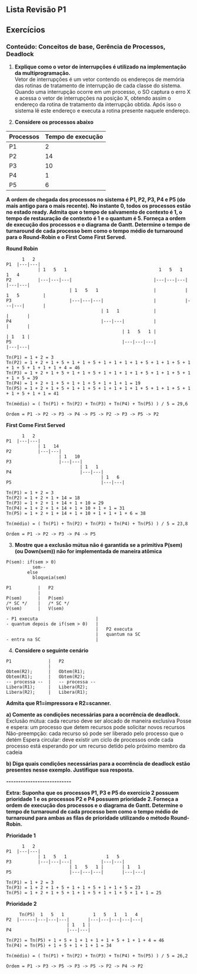 ## Lista Revisão P1
## Exercícios

### Conteúdo: Conceitos de base, Gerência de Processos, Deadlock

1. **Explique como o vetor de interrupções é utilizado na implementação da multiprogramação.**<br/>
Vetor de interrupções é um vetor contendo os endereços de memória das rotinas de tratamento de interrupção de cada classe do sistema. Quando uma interrupção ocorre em um processo, o SO captura o erro X e acessa o vetor de interrupções na posição X, obtendo assim o endereço da rotina de tratamento da interrupção obtida. Após isso o sistema lê este endereço e executa a rotina presente naquele endereço.

2. **Considere os processos abaixo**

| Processos | Tempo de execução |
|-----------|-------------------|
| P1        | 2                 |
| P2        | 14                |
| P3        | 10                |
| P4        | 1                 |
| P5        | 6                 |

**A ordem de chegada dos processos no sistema é P1, P2, P3, P4 e P5 (do mais antigo para o mais recente). No instante 0, todos os processos estão no estado ready. Admita que o tempo de salvamento de contexto é 1, o tempo de restauração de contexto é 1 e o quantum é 5. Forneça a ordem de execução dos processos e o diagrama de Gantt. Determine o tempo de turnaround de cada processo bem como o tempo médio de turnaround para o Round-Robin e o First Come First Served.**<br/>

**Round Robin**
```
      1   2
P1  |---|---|
            | 1   5   1                                   1   5   1                   1   4 
P2          |---|---|---|                               |---|---|---|               |---|---|
                        | 1   5   1                     |           | 1   5         |
P3                      |---|---|---|                   |           |---|---|       |
                                    | 1   1             |                   |       |
P4                                  |---|---|           |                   |       |
                                            | 1   5   1 |                   | 1   1 |
P5                                          |---|---|---|                   |---|---|

Tn(P1) = 1 + 2 = 3
Tn(P2) = 1 + 2 + 1 + 5 + 1 + 1 + 5 + 1 + 1 + 1 + 1 + 5 + 1 + 1 + 5 + 1 + 1 + 5 + 1 + 1 + 1 + 4 = 46
Tn(P3) = 1 + 2 + 1 + 5 + 1 + 1 + 5 + 1 + 1 + 1 + 1 + 5 + 1 + 1 + 5 + 1 + 1 + 5 = 39
Tn(P4) = 1 + 2 + 1 + 5 + 1 + 1 + 5 + 1 + 1 + 1 = 19
Tn(P5) = 1 + 2 + 1 + 5 + 1 + 1 + 5 + 1 + 1 + 1 + 1 + 5 + 1 + 1 + 5 + 1 + 1 + 5 + 1 + 1 = 41

Tn(médio) = ( Tn(P1) + Tn(P2) + Tn(P3) + Tn(P4) + Tn(P5) ) / 5 = 29,6

Ordem = P1 -> P2 -> P3 -> P4 -> P5 -> P2 -> P3 -> P5 -> P2
```

**First Come First Served**
```
      1   2
P1  |---|---|
            | 1   14
P2          |---|---|
                    | 1   10
P3                  |---|---|
                            | 1   1
P4                          |---|---|
                                    | 1   6
P5                                  |---|---|

Tn(P1) = 1 + 2 = 3
Tn(P2) = 1 + 2 + 1 + 14 = 18
Tn(P3) = 1 + 2 + 1 + 14 + 1 + 10 = 29
Tn(P4) = 1 + 2 + 1 + 14 + 1 + 10 + 1 + 1 = 31
Tn(P5) = 1 + 2 + 1 + 14 + 1 + 10 + 1 + 1 + 1 + 6 = 38

Tn(médio) = ( Tn(P1) + Tn(P2) + Tn(P3) + Tn(P4) + Tn(P5) ) / 5 = 23,8

Ordem = P1 -> P2 -> P3 -> P4 -> P5
```

3. **Mostre que a exclusão mútua não é garantida se a primitiva P(sem) (ou Down(sem)) não for implementada de maneira atômica**<br/>

```
P(sem): if(sem > 0)
          sem--
        else
          bloqueia(sem)
```

```
P1          |   P2
            |   
P(sem)      |   P(sem)
/* SC */    |   /* SC */
V(sem)      |   V(sem)
```

```
- P1 executa                      |
- quantum depois de if(sem > 0)   |
                                  |   P2 executa
                                  |   quantum na SC
- entra na SC                     |
```

4. **Considere o seguinte cenário**
```
P1              |   P2
                |
Obtem(R2);      |   Obtem(R1);
Obtem(R1);      |   Obtem(R2);
-- processa --  |   -- processa --
Libera(R1);     |   Libera(R2);
Libera(R2);     |   Libera(R1);
```

**Admita que R1=impressora e R2=scanner.**<br/>

**a) Comente as condições necessárias para a ocorrência de deadlock.**<br/>
Exclusão mútua: cada recurso deve ser alocado de maneira exclusiva
Posse e espera: um processo que detem recursos pode solicitar novos recursos
Não-preempção: cada recurso só pode ser liberado pelo processo que o detém
Espera circular: deve existir um ciclo de processos onde cada processo está esperando por um recurso detido pelo próximo membro da cadeia

**b) Diga quais condições necessárias para a ocorrência de deadlock estão presentes nesse exemplo. Justifique sua resposta.**<br/>


**---------------------------**<br/>

**Extra: Suponha que os processos P1, P3 e P5 do exercício 2 possuem prioridade 1 e os processos P2 e P4 possuem prioridade 2. Forneça a ordem de execução dos processos e o diagrama de Gantt. Determine o tempo de turnaround de cada processo bem como o tempo médio de turnaround para ambas as filas de prioridade utilizando o método Round-Robin.**

**Prioridade 1**
```
      1   2
P1  |---|---|
            | 1   5   1               1   5
P3          |---|---|---|           |---|---|
                        | 1   5   1 |       | 1   1
P5                      |---|---|---|       |---|---|

Tn(P1) = 1 + 2 = 3
Tn(P3) = 1 + 2 + 1 + 5 + 1 + 1 + 5 + 1 + 1 + 5 = 23
Tn(P5) = 1 + 2 + 1 + 5 + 1 + 1 + 5 + 1 + 1 + 5 + 1 + 1 = 25
```

**Prioridade 2**
```
     Tn(P5)  1   5   1           1   5   1   1   4
P2  |------|---|---|---|       |---|---|---|---|---|
                       | 1   1 |
P4                     |---|---|

Tn(P2) = Tn(P5) + 1 + 5 + 1 + 1 + 1 + 1 + 5 + 1 + 1 + 4 = 46
Tn(P4) = Tn(P5) + 1 + 5 + 1 + 1 + 1 = 34

Tn(médio) = ( Tn(P1) + Tn(P2) + Tn(P3) + Tn(P4) + Tn(P5) ) / 5 = 26,2

Ordem = P1 -> P3 -> P5 -> P3 -> P5 -> P2 -> P4 -> P2
```